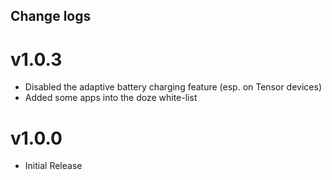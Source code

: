 ## Change logs

# v1.0.3
* Disabled the adaptive battery charging feature (esp. on Tensor devices)
* Added some apps into the doze white-list

# v1.0.0
* Initial Release

##
